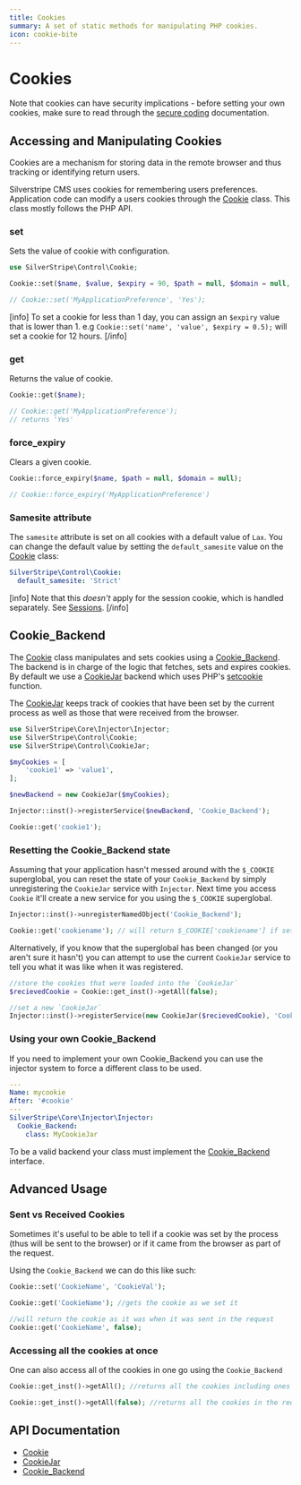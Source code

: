 ```yaml
---
title: Cookies
summary: A set of static methods for manipulating PHP cookies.
icon: cookie-bite
---
```


# Cookies

Note that cookies can have security implications - before setting your own cookies, make sure to read through the
[secure coding](/developer_guides/security/secure_coding#secure-sessions-cookies-and-tls-https) documentation.

## Accessing and Manipulating Cookies

Cookies are a mechanism for storing data in the remote browser and thus tracking or identifying return users. 

Silverstripe CMS uses cookies for remembering users preferences. Application code can modify a users cookies through
the [Cookie](api:SilverStripe\Control\Cookie) class. This class mostly follows the PHP API.

### set

Sets the value of cookie with configuration.


```php
use SilverStripe\Control\Cookie;

Cookie::set($name, $value, $expiry = 90, $path = null, $domain = null, $secure = false, $httpOnly = false);

// Cookie::set('MyApplicationPreference', 'Yes');
```

[info]
To set a cookie for less than 1 day, you can assign an `$expiry` value that is lower than 1. e.g `Cookie::set('name', 'value', $expiry = 0.5);` will set a cookie for 12 hours.
[/info]

### get

Returns the value of cookie.


```php
Cookie::get($name);

// Cookie::get('MyApplicationPreference');
// returns 'Yes'
```

### force_expiry

Clears a given cookie.


```php
Cookie::force_expiry($name, $path = null, $domain = null);

// Cookie::force_expiry('MyApplicationPreference')
```

### Samesite attribute

The `samesite` attribute is set on all cookies with a default value of `Lax`. You can change the default value by setting the `default_samesite` value on the
[Cookie](api:SilverStripe\Control\Cookie) class:

```yml
SilverStripe\Control\Cookie:
  default_samesite: 'Strict'
```

[info]
Note that this _doesn't_ apply for the session cookie, which is handled separately. See [Sessions](/developer_guides/cookies_and_sessions/sessions#samesite-attribute).
[/info]

## Cookie_Backend

The [Cookie](api:SilverStripe\Control\Cookie) class manipulates and sets cookies using a [Cookie_Backend](api:SilverStripe\Control\Cookie_Backend). The backend is in charge of the logic
that fetches, sets and expires cookies. By default we use a [CookieJar](api:SilverStripe\Control\CookieJar) backend which uses PHP's 
[setcookie](https://www.php.net/manual/en/function.setcookie.php) function.

The [CookieJar](api:SilverStripe\Control\CookieJar) keeps track of cookies that have been set by the current process as well as those that were received
from the browser.


```php
use SilverStripe\Core\Injector\Injector;
use SilverStripe\Control\Cookie;
use SilverStripe\Control\CookieJar;

$myCookies = [
    'cookie1' => 'value1',
];

$newBackend = new CookieJar($myCookies);

Injector::inst()->registerService($newBackend, 'Cookie_Backend');

Cookie::get('cookie1');

```

### Resetting the Cookie_Backend state

Assuming that your application hasn't messed around with the `$_COOKIE` superglobal, you can reset the state of your
`Cookie_Backend` by simply unregistering the `CookieJar` service with `Injector`. Next time you access `Cookie` it'll
create a new service for you using the `$_COOKIE` superglobal.


```php
Injector::inst()->unregisterNamedObject('Cookie_Backend');

Cookie::get('cookiename'); // will return $_COOKIE['cookiename'] if set
```

Alternatively, if you know that the superglobal has been changed (or you aren't sure it hasn't) you can attempt to use
the current `CookieJar` service to tell you what it was like when it was registered.


```php
//store the cookies that were loaded into the `CookieJar`
$recievedCookie = Cookie::get_inst()->getAll(false);

//set a new `CookieJar`
Injector::inst()->registerService(new CookieJar($recievedCookie), 'CookieJar');
```

### Using your own Cookie_Backend

If you need to implement your own Cookie_Backend you can use the injector system to force a different class to be used.


```yml
---
Name: mycookie
After: '#cookie'
---
SilverStripe\Core\Injector\Injector:
  Cookie_Backend:
    class: MyCookieJar
```

To be a valid backend your class must implement the [Cookie_Backend](api:SilverStripe\Control\Cookie_Backend) interface.

## Advanced Usage

### Sent vs Received Cookies

Sometimes it's useful to be able to tell if a cookie was set by the process (thus will be sent to the browser) or if it
came from the browser as part of the request.

Using the `Cookie_Backend` we can do this like such:


```php
Cookie::set('CookieName', 'CookieVal');

Cookie::get('CookieName'); //gets the cookie as we set it

//will return the cookie as it was when it was sent in the request
Cookie::get('CookieName', false);
```

### Accessing all the cookies at once

One can also access all of the cookies in one go using the `Cookie_Backend`


```php
Cookie::get_inst()->getAll(); //returns all the cookies including ones set during the current process

Cookie::get_inst()->getAll(false); //returns all the cookies in the request
```

## API Documentation

* [Cookie](api:SilverStripe\Control\Cookie)
* [CookieJar](api:SilverStripe\Control\CookieJar)
* [Cookie_Backend](api:SilverStripe\Control\Cookie_Backend)
